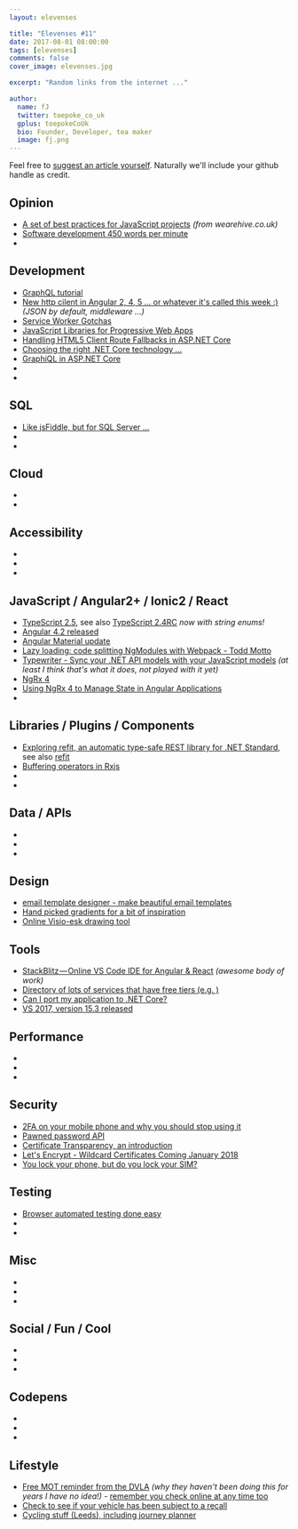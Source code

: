 ```yaml
---
layout: elevenses

title: "Elevenses #11"
date: 2017-08-01 08:00:00
tags: [elevenses]
comments: false
cover_image: elevenses.jpg

excerpt: "Random links from the internet ..."

author:
  name: fJ
  twitter: toepoke_co_uk
  gplus: toepokeCoUk
  bio: Founder, Developer, tea maker
  image: fj.png
---
```


Feel free to [suggest an article yourself](https://github.com/toepoke/toepoke.github.io/issues).  Naturally we'll include your github handle as credit.

## Opinion
* [A set of best practices for JavaScript projects](https://github.com/wearehive/project-guidelines) *(from wearehive.co.uk)*
* [Software development 450 words per minute](https://www.vincit.fi/en/blog/software-development-450-words-per-minute)
* []()

## Development
* [GraphQL tutorial](https://www.howtographql.com/basics/1-graphql-is-the-better-rest)
* [New http cilent in Angular 2, 4, 5 ... or whatever it's called this week :)](https://netbasal.com/a-taste-from-the-new-angular-http-client-38fcdc6b359b) *(JSON by default, middleware ...)*
* [Service Worker Gotchas](https://labs.kollegorna.se/blog/2017/06/service-worker-gotchas/)
* [JavaScript Libraries for Progressive Web Apps](https://workboxjs.org/)
* [Handling HTML5 Client Route Fallbacks in ASP.NET Core](https://weblog.west-wind.com/posts/2017/Aug/07/Handling-HTML5-Client-Route-Fallbacks-in-ASPNET-Core)
* [Choosing the right .NET Core technology ...](https://blogs.endjin.com/2017/08/how-to-choose-the-right-net-technology-or-learn-to-stop-worrying-and-love-netstandard2-0/)
* [GraphiQL in ASP.NET Core](http://josephwoodward.co.uk/2017/08/graphiql-in-asp-net-core)
* []()
* []()

## SQL
* [Like jsFiddle, but for SQL Server ...](http://sqlfiddle.com/)
* []()
* []()

## Cloud
* []()
* []()

## Accessibility
* []()
* []()
* []()

## JavaScript / Angular2+ / Ionic2 / React
* [TypeScript 2.5](https://blogs.msdn.microsoft.com/typescript/2017/08/31/announcing-typescript-2-5/), see also [TypeScript 2.4RC](https://blogs.msdn.microsoft.com/typescript/2017/06/12/announcing-typescript-2-4-rc/) *now with string enums!*
* [Angular 4.2 released](http://angularjs.blogspot.co.uk/2017/06/angular-42-now-available.html)
* [Angular Material update](http://angularjs.blogspot.co.uk/2017/07/angular-material-status-update.html)
* [Lazy loading: code splitting NgModules with Webpack - Todd Motto](https://toddmotto.com/lazy-loading-angular-code-splitting-webpack)
* [Typewriter - Sync your .NET API models with your JavaScript models](http://frhagn.github.io/Typewriter) *(at least I think that's what it does, not played with it yet)*
* [NgRx 4](https://blog.angular.io/announcing-ngrx-4-87df0eaa2806)
* [Using NgRx 4 to Manage State in Angular Applications](https://blog.nrwl.io/using-ngrx-4-to-manage-state-in-angular-applications-64e7a1f84b7b)
* []()

## Libraries / Plugins / Components
* [Exploring refit, an automatic type-safe REST library for .NET Standard](https://www.hanselman.com/blog/ExploringRefitAnAutomaticTypesafeRESTLibraryForNETStandard.aspx), see also [refit](http://paulcbetts.github.io/refit/)
* [Buffering operators in Rxjs](https://alligator.io/rxjs/buffering-operators/)
* []()
* []()

## Data / APIs
* []()
* []()
* []()

## Design
* [email template designer - make beautiful email templates](https://topol.io/)
* [Hand picked gradients for a bit of inspiration](https://webkul.github.io/coolhue/)
* [Online Visio-esk drawing tool](https://www.draw.io/)

## Tools
* [StackBlitz — Online VS Code IDE for Angular & React](https://medium.com/@ericsimons/stackblitz-online-vs-code-ide-for-angular-react-7d09348497f4) *(awesome body of work)*
* [Directory of lots of services that have free tiers (e.g. )](https://github.com/MrRio/free-for-dev)
* [Can I port my application to .NET Core?](https://icanhasdot.net/)
* [VS 2017, version 15.3 released](https://blogs.msdn.microsoft.com/visualstudio/2017/08/14/visual-studio-2017-version-15-3-released/)

## Performance
* []()
* []()
* []()

## Security
* [2FA on your mobile phone and why you should stop using it](https://nakedsecurity.sophos.com/2017/07/11/two-factor-via-your-mobile-phone-should-you-stop-using-it/)
* [Pawned password API](https://www.troyhunt.com/introducing-306-million-freely-downloadable-pwned-passwords/)
* [Certificate Transparency, an introduction](https://scotthelme.co.uk/certificate-transparency-an-introduction/)
* [Let's Encrypt - Wildcard Certificates Coming January 2018](https://letsencrypt.org/2017/07/06/wildcard-certificates-coming-jan-2018.html)
* [You lock your phone, but do you lock your SIM?](http://www.techrepublic.com/article/pro-tip-protect-your-android-sim-card-with-sim-pin-lock)

## Testing
* [Browser automated testing done easy](http://nightwatchjs.org/)
* []()
* []()

## Misc
* []()
* []()
* []()

## Social / Fun / Cool
* []()
* []()
* []()

## Codepens
* []()
* []()
* []()

## Lifestyle
* [Free MOT reminder from the DVLA](https://www.reminders.mot-testing.service.gov.uk/) *(why they haven't been doing this for years I have no idea!)* - [remember you check online at any time too](https://www.gov.uk/check-mot-status)
* [Check to see if your vehicle has been subject to a recall](http://www.dft.gov.uk/vosa/apps/recalls/default.asp)
* [Cycling stuff (Leeds), including journey planner](https://cyclecityconnect.co.uk/)

